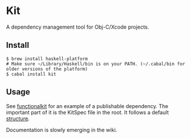 
Kit
===

A dependency management tool for Obj-C/Xcode projects.

Install
-------

    $ brew install haskell-platform
    # Make sure ~/Library/Haskell/bin is on your PATH. (~/.cabal/bin for older versions of the platform)
    $ cabal install kit

Usage
-----

See [functionalkit](https://github.com/mogeneration/functionalkit) for an example of a publishable dependency. The important part of it is the KitSpec file in the root. It follows a default [structure](https://github.com/nkpart/kit/wiki/Kit-structure).

Documentation is slowly emerging in the wiki.

